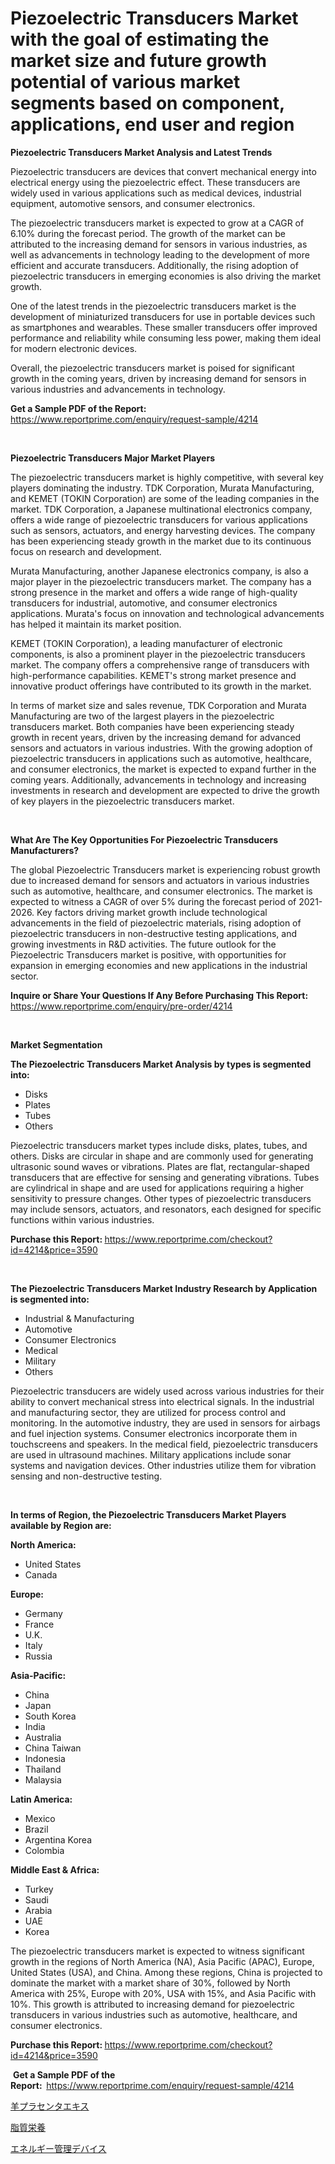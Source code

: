 <p><h1>Piezoelectric Transducers Market with the goal of estimating the market size and future growth potential of various market segments based on component, applications, end user and region</h1></p><p><strong>Piezoelectric Transducers Market Analysis and Latest Trends</strong></p>
<p><p>Piezoelectric transducers are devices that convert mechanical energy into electrical energy using the piezoelectric effect. These transducers are widely used in various applications such as medical devices, industrial equipment, automotive sensors, and consumer electronics.</p><p>The piezoelectric transducers market is expected to grow at a CAGR of 6.10% during the forecast period. The growth of the market can be attributed to the increasing demand for sensors in various industries, as well as advancements in technology leading to the development of more efficient and accurate transducers. Additionally, the rising adoption of piezoelectric transducers in emerging economies is also driving the market growth.</p><p>One of the latest trends in the piezoelectric transducers market is the development of miniaturized transducers for use in portable devices such as smartphones and wearables. These smaller transducers offer improved performance and reliability while consuming less power, making them ideal for modern electronic devices.</p><p>Overall, the piezoelectric transducers market is poised for significant growth in the coming years, driven by increasing demand for sensors in various industries and advancements in technology.</p></p>
<p><strong>Get a Sample PDF of the Report:&nbsp;</strong> <a href="https://www.reportprime.com/enquiry/request-sample/4214">https://www.reportprime.com/enquiry/request-sample/4214</a></p>
<p>&nbsp;</p>
<p><strong>Piezoelectric Transducers Major Market Players</strong></p>
<p><p>The piezoelectric transducers market is highly competitive, with several key players dominating the industry. TDK Corporation, Murata Manufacturing, and KEMET (TOKIN Corporation) are some of the leading companies in the market. TDK Corporation, a Japanese multinational electronics company, offers a wide range of piezoelectric transducers for various applications such as sensors, actuators, and energy harvesting devices. The company has been experiencing steady growth in the market due to its continuous focus on research and development.</p><p>Murata Manufacturing, another Japanese electronics company, is also a major player in the piezoelectric transducers market. The company has a strong presence in the market and offers a wide range of high-quality transducers for industrial, automotive, and consumer electronics applications. Murata's focus on innovation and technological advancements has helped it maintain its market position.</p><p>KEMET (TOKIN Corporation), a leading manufacturer of electronic components, is also a prominent player in the piezoelectric transducers market. The company offers a comprehensive range of transducers with high-performance capabilities. KEMET's strong market presence and innovative product offerings have contributed to its growth in the market.</p><p>In terms of market size and sales revenue, TDK Corporation and Murata Manufacturing are two of the largest players in the piezoelectric transducers market. Both companies have been experiencing steady growth in recent years, driven by the increasing demand for advanced sensors and actuators in various industries. With the growing adoption of piezoelectric transducers in applications such as automotive, healthcare, and consumer electronics, the market is expected to expand further in the coming years. Additionally, advancements in technology and increasing investments in research and development are expected to drive the growth of key players in the piezoelectric transducers market.</p></p>
<p>&nbsp;</p>
<p><strong>What Are The Key Opportunities For Piezoelectric Transducers Manufacturers?</strong></p>
<p><p>The global Piezoelectric Transducers market is experiencing robust growth due to increased demand for sensors and actuators in various industries such as automotive, healthcare, and consumer electronics. The market is expected to witness a CAGR of over 5% during the forecast period of 2021-2026. Key factors driving market growth include technological advancements in the field of piezoelectric materials, rising adoption of piezoelectric transducers in non-destructive testing applications, and growing investments in R&D activities. The future outlook for the Piezoelectric Transducers market is positive, with opportunities for expansion in emerging economies and new applications in the industrial sector.</p></p>
<p><strong>Inquire or Share Your Questions If Any Before Purchasing This Report:</strong> <a href="https://www.reportprime.com/enquiry/pre-order/4214">https://www.reportprime.com/enquiry/pre-order/4214</a></p>
<p>&nbsp;</p>
<p><strong>Market Segmentation</strong></p>
<p><strong>The Piezoelectric Transducers Market Analysis by types is segmented into:</strong></p>
<p><ul><li>Disks</li><li>Plates</li><li>Tubes</li><li>Others</li></ul></p>
<p><p>Piezoelectric transducers market types include disks, plates, tubes, and others. Disks are circular in shape and are commonly used for generating ultrasonic sound waves or vibrations. Plates are flat, rectangular-shaped transducers that are effective for sensing and generating vibrations. Tubes are cylindrical in shape and are used for applications requiring a higher sensitivity to pressure changes. Other types of piezoelectric transducers may include sensors, actuators, and resonators, each designed for specific functions within various industries.</p></p>
<p><strong>Purchase this Report:&nbsp;</strong><a href="https://www.reportprime.com/checkout?id=4214&price=3590">https://www.reportprime.com/checkout?id=4214&price=3590</a></p>
<p>&nbsp;</p>
<p><strong>The Piezoelectric Transducers Market Industry Research by Application is segmented into:</strong></p>
<p><ul><li>Industrial & Manufacturing</li><li>Automotive</li><li>Consumer Electronics</li><li>Medical</li><li>Military</li><li>Others</li></ul></p>
<p><p>Piezoelectric transducers are widely used across various industries for their ability to convert mechanical stress into electrical signals. In the industrial and manufacturing sector, they are utilized for process control and monitoring. In the automotive industry, they are used in sensors for airbags and fuel injection systems. Consumer electronics incorporate them in touchscreens and speakers. In the medical field, piezoelectric transducers are used in ultrasound machines. Military applications include sonar systems and navigation devices. Other industries utilize them for vibration sensing and non-destructive testing.</p></p>
<p>&nbsp;</p>
<p><strong>In terms of Region, the Piezoelectric Transducers Market Players available by Region are:</strong></p>
<p>
    <p> <strong> North America: </strong>
        <ul>
            <li>United States</li>
            <li>Canada</li>
        </ul>
        </p> 
    <p> <strong> Europe: </strong>
        <ul>
            <li>Germany</li>
            <li>France</li>
            <li>U.K.</li>
            <li>Italy</li>
            <li>Russia</li>
        </ul>
        </p> 
    <p> <strong> Asia-Pacific: </strong>
        <ul>
            <li>China</li>
            <li>Japan</li>
            <li>South Korea</li>
            <li>India</li>
            <li>Australia</li>
            <li>China Taiwan</li>
            <li>Indonesia</li>
            <li>Thailand</li>
            <li>Malaysia</li>
        </ul>
        </p> 
    <p> <strong> Latin America: </strong>
        <ul>
            <li>Mexico</li>
            <li>Brazil</li>
            <li>Argentina Korea</li>
            <li>Colombia</li>
        </ul>
        </p> 
    <p> <strong> Middle East & Africa: </strong>
        <ul>
            <li>Turkey</li>
            <li>Saudi</li>
            <li>Arabia</li>
            <li>UAE</li>
            <li>Korea</li>
        </ul>
    </p>
    </p>
<p><p>The piezoelectric transducers market is expected to witness significant growth in the regions of North America (NA), Asia Pacific (APAC), Europe, United States (USA), and China. Among these regions, China is projected to dominate the market with a market share of 30%, followed by North America with 25%, Europe with 20%, USA with 15%, and Asia Pacific with 10%. This growth is attributed to increasing demand for piezoelectric transducers in various industries such as automotive, healthcare, and consumer electronics.</p></p>
<p><strong>Purchase this Report: </strong><a href="https://www.reportprime.com/checkout?id=4214&price=3590">https://www.reportprime.com/checkout?id=4214&price=3590</a></p>
<p>&nbsp;<strong>Get a Sample PDF of the Report:&nbsp;&nbsp;</strong><a href="https://www.reportprime.com/enquiry/request-sample/4214">https://www.reportprime.com/enquiry/request-sample/4214</a></p>
<p><strong></strong></p>
<p><p><a href="https://medium.com/@raideochran7856/%E7%BE%8A%E3%83%97%E3%83%A9%E3%82%BB%E3%83%B3%E3%82%BF%E3%82%A8%E3%82%AD%E3%82%B9%E5%B8%82%E5%A0%B4%E3%81%AE%E3%82%A4%E3%83%B3%E3%82%B5%E3%82%A4%E3%83%88-%E5%B8%82%E5%A0%B4%E5%8B%95%E5%90%91-%E6%88%90%E9%95%B7-2024%E5%B9%B4%E3%81%8B%E3%82%892031%E5%B9%B4%E3%81%BE%E3%81%A7%E3%81%AE%E4%BA%88%E6%B8%AC-287193eb10b3">羊プラセンタエキス</a></p><p><a href="https://github.com/SarahFahey88/Market-Research-Report-List-1/blob/main/688603615034.md">脂質栄養</a></p><p><a href="https://medium.com/@dylanwright66/%E3%82%A8%E3%83%8D%E3%83%AB%E3%82%AE%E3%83%BC%E7%AE%A1%E7%90%86%E3%83%87%E3%83%90%E3%82%A4%E3%82%B9%E5%B8%82%E5%A0%B4-%E7%AB%B6%E4%BA%89%E5%88%86%E6%9E%90-%E5%B8%82%E5%A0%B4%E3%83%88%E3%83%AC%E3%83%B3%E3%83%89-2031%E5%B9%B4%E3%81%BE%E3%81%A7%E3%81%AE%E4%BA%88%E6%B8%AC-4f2106c7f6d7">エネルギー管理デバイス</a></p></p>